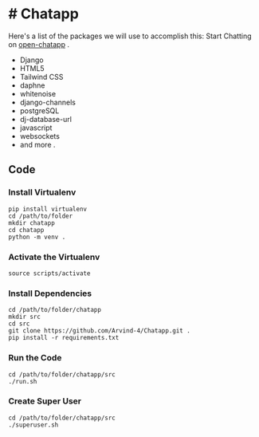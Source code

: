 
# # Chatapp

Here's a list of the packages we will use to accomplish this:
Start Chatting on  [open-chatapp](https://open-chatapp.herokuapp.com/) .

-   Django
-   HTML5
-   Tailwind CSS
-  daphne
- whitenoise
- django-channels
- postgreSQL
- dj-database-url
- javascript
- websockets
-   and more .

## Code 

### Install Virtualenv 
```
pip install virtualenv
cd /path/to/folder
mkdir chatapp
cd chatapp
python -m venv .
```
### Activate the Virtualenv
```
source scripts/activate
```
### Install Dependencies
```
cd /path/to/folder/chatapp
mkdir src
cd src 
git clone https://github.com/Arvind-4/Chatapp.git .
pip install -r requirements.txt
```

### Run the Code
```
cd /path/to/folder/chatapp/src
./run.sh
```

### Create Super User
```
cd /path/to/folder/chatapp/src
./superuser.sh
```
